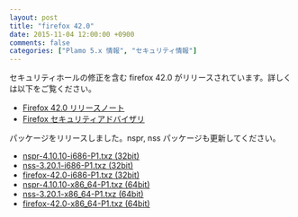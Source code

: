 ```yaml
---
layout: post
title: "firefox 42.0"
date: 2015-11-04 12:00:00 +0900
comments: false
categories: ["Plamo 5.x 情報", "セキュリティ情報"]
---
```

セキュリティホールの修正を含む firefox 42.0 がリリースされています。詳しくは以下をご覧ください。

* [Firefox 42.0 リリースノート](http://www.mozilla.jp/firefox/42.0/releasenotes/)
* [Firefox セキュリティアドバイザリ](http://www.mozilla-japan.org/security/known-vulnerabilities/firefox.html)

パッケージをリリースしました。nspr, nss パッケージも更新してください。

* [nspr-4.10.10-i686-P1.txz (32bit)](ftp://plamo.linet.gr.jp/pub/Plamo-5.x/x86/plamo/04_xapps/nspr-4.10.10-i686-P1.txz)
* [nss-3.20.1-i686-P1.txz (32bit)](ftp://plamo.linet.gr.jp/pub/Plamo-5.x/x86/plamo/04_xapps/nss-3.20.1-i686-P1.txz)
* [firefox-42.0-i686-P1.txz (32bit)](ftp://plamo.linet.gr.jp/pub/Plamo-5.x/x86/plamo/04_xapps/firefox-42.0-i686-P1.txz)
* [nspr-4.10.10-x86_64-P1.txz (64bit)](ftp://plamo.linet.gr.jp/pub/Plamo-5.x/x86_64/plamo/04_xapps/nspr-4.10.10-x86_64-P1.txz)
* [nss-3.20.1-x86_64-P1.txz (64bit)](ftp://plamo.linet.gr.jp/pub/Plamo-5.x/x86_64/plamo/04_xapps/nss-3.20.1-x86_64-P1.txz)
* [firefox-42.0-x86_64-P1.txz (64bit)](ftp://plamo.linet.gr.jp/pub/Plamo-5.x/x86_64/plamo/04_xapps/firefox-42.0-x86_64-P1.txz)
